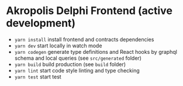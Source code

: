 # Akropolis Delphi Frontend (active development)

- ```yarn install``` install frontend and contracts dependencies
- ```yarn dev``` start locally in watch mode
- ```yarn codegen``` generate type definitions and React hooks by graphql schema and local queries (see `src/generated` folder)
- ```yarn build``` build production (see `build` folder)
- ```yarn lint``` start code style linting and type checking
- ```yarn test``` start test
